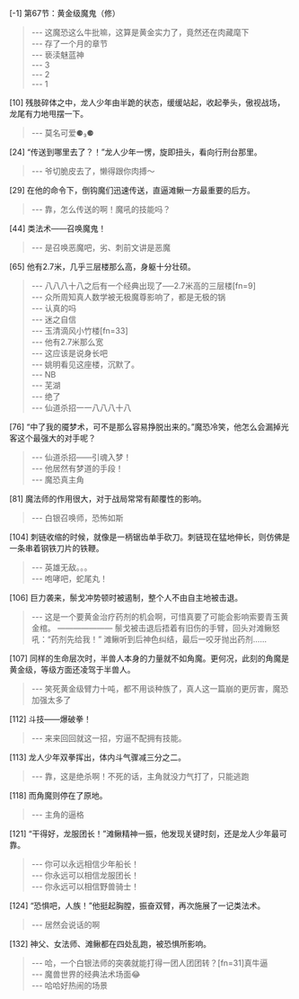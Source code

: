 
[-1] 第67节：黄金级魔鬼（修）
>--- 这魔恐这么牛批嘛，这算是黄金实力了，竟然还在肉藏麾下<br>
>--- 存了一个月的章节<br>
>--- 亵渎魅蓝神<br>
>--- 3<br>
>--- 2<br>
>--- 1<br>

[10] 残肢碎体之中，龙人少年由半跪的状态，缓缓站起，收起拳头，傲视战场，龙尾有力地甩摆一下。
>--- 莫名可爱⚈₃⚈<br>

[24] “传送到哪里去了？！”龙人少年一愣，旋即扭头，看向行刑台那里。
>--- 爷切脆皮去了，懒得跟你肉搏～<br>

[29] 在他的命令下，倒钩魔们迅速传送，直逼滩鳅一方最重要的后方。
>--- 靠，怎么传送的啊！魔吼的技能吗？<br>

[44] 类法术——召唤魔鬼！
>--- 是召唤恶魔吧，劣、刺前文讲是恶魔<br>

[65] 他有2.7米，几乎三层楼那么高，身躯十分壮硕。
>--- 八八八十八之后有一个经典出现了──2.7米高的三层楼[fn=9]<br>
>--- 众所周知真人数学被无极魔尊影响了，都是无极的锅<br>
>--- 认真的吗<br>
>--- 迷之自信<br>
>--- 玉清滴风小竹楼[fn=33]<br>
>--- 他有2.7米那么宽<br>
>--- 这应该是说身长吧<br>
>--- 姚明看见这座楼，沉默了。<br>
>--- NB<br>
>--- 芜湖<br>
>--- 绝了<br>
>--- 仙道杀招一一八八八十八<br>

[76] “中了我的魇梦术，可不是那么容易挣脱出来的。”魔恐冷笑，他怎么会漏掉光客这个最强大的对手呢？
>--- 仙道杀招——引魂入梦！<br>
>--- 他居然有梦道的手段！<br>
>--- 魔恐真主角<br>

[81] 魔法师的作用很大，对于战局常常有颠覆性的影响。
>--- 白银召唤师，恐怖如斯<br>

[104] 刺链收缩的时候，就像是一柄锯齿单手砍刀。刺链现在猛地伸长，则仿佛是一条串着钢铁刀片的铁鞭。
>--- 英雄无敌。。。<br>
>--- 咆哮吧，蛇尾丸！<br>

[106] 巨力袭来，鬃戈冲势顿时被遏制，整个人不由自主地被击退。
>--- 这是一个要黄金治疗药剂的机会啊，可惜真要了可能会影响索要青玉黄金棺。
———————
鬃戈被击退后捂着有旧伤的手臂，回头对滩鳅怒吼：“药剂先给我！”
滩鳅听到后神色纠结，最后一咬牙抛出药剂……<br>

[107] 同样的生命层次时，半兽人本身的力量就不如角魔。更何况，此刻的角魔是黄金级，等级方面还凌驾于半兽人。
>--- 笑死黄金级臂力十吨，都不用谈种族了，真人这一篇崩的更厉害，魔恐加强太多了<br>

[112] 斗技——爆破拳！
>--- 来来回回就这一招，穷逼不配拥有技能。<br>

[113] 龙人少年双拳挥出，体内斗气骤减三分之二。
>--- 靠，这是绝杀啊！不死的话，主角就没力气打了，只能逃跑<br>

[118] 而角魔则停在了原地。
>--- 主角的逼格<br>

[121] “干得好，龙服团长！”滩鳅精神一振，他发现关键时刻，还是龙人少年最可靠。
>--- 你可以永远相信少年船长！<br>
>--- 你永远可以相信龙服团长！<br>
>--- 你永远可以相信野兽骑士！<br>

[124] “恐惧吧，人族！”他挺起胸膛，振奋双臂，再次施展了一记类法术。
>--- 居然会说话的啊<br>

[132] 神父、女法师、滩鳅都在四处乱跑，被恐惧所影响。
>--- 哈，一个白银法师的突袭就能打得一团人团团转？[fn=31]真牛逼<br>
>--- 魔兽世界的经典法术场面😂<br>
>--- 哈哈好热闹的场景<br>
